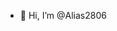 - 👋 Hi, I’m @Alias2806
<!---
- 👀 I’m interested in ...
- 🌱 I’m currently learning ...
- 💞️ I’m looking to collaborate on ...
- 📫 How to reach me ...
- 😄 Pronouns: ...
- ⚡ Fun fact: ...
--->
<!---
Alias2806/Alias2806 is a ✨ special ✨ repository because its `README.md` (this file) appears on your GitHub profile.
You can click the Preview link to take a look at your changes.

1 year
--->
